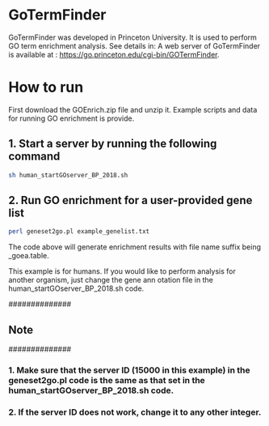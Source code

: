 # GoTermFinder
GoTermFinder was developed in Princeton University. It is used to perform GO term enrichment analysis. See details in: 
A web server of GoTermFinder is available at : https://go.princeton.edu/cgi-bin/GOTermFinder.

# How to run
First download the GOEnrich.zip file and unzip it. Example scripts and data for running GO enrichment is provide.
## 1. Start a server by running the following command
```bash
sh human_startGOserver_BP_2018.sh
```
## 2. Run GO enrichment for a user-provided gene list
```bash
perl geneset2go.pl example_genelist.txt 
```
The code above will generate enrichment results with file name suffix being _goea.table.

This example is for humans. If you would like to perform analysis for another organism, just change the gene ann    otation file in the human_startGOserver_BP_2018.sh code.

##############
## Note  #####
##############
### 1. Make sure that the server ID (15000 in this example) in the geneset2go.pl code is the same as that set in the human_startGOserver_BP_2018.sh code.
### 2. If the server ID does not work, change it to any other integer.

